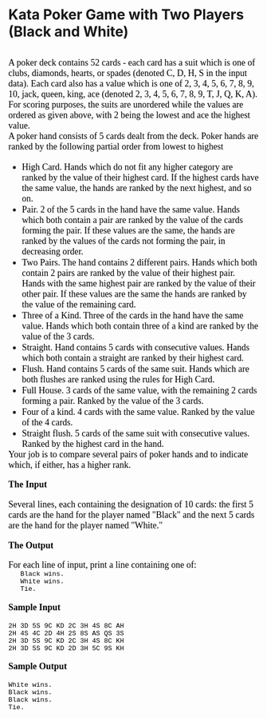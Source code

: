<h1><b>Kata Poker Game with Two Players (Black and White)</b></h1>

<div style="font-size: 16px; color: rgb(33, 33, 33); font-family: wf_segoe-ui_normal, &quot;Segoe UI&quot;, &quot;Segoe WP&quot;, Tahoma, Arial, sans-serif, serif, EmojiFont;">
<div style="margin: 0px;"><font size="2" face="Calibri,sans-serif"><span style="font-size: 11pt;">&nbsp;</span></font></div>
</div>
<div style="font-size: 16px; color: rgb(33, 33, 33); font-family: wf_segoe-ui_normal, &quot;Segoe UI&quot;, &quot;Segoe WP&quot;, Tahoma, Arial, sans-serif, serif, EmojiFont;">
<div style="margin: 0px;"><font size="2" face="Calibri,sans-serif"><span style="font-size: 11pt;"><font size="4" face="Times New Roman,serif" color="black"><span style="font-size: 13.5pt;">A poker deck contains 52 cards - each card has a suit which is one of
 clubs, diamonds, hearts, or spades (denoted C, D, H, S in the input data). Each card also has a value which is one of 2, 3, 4, 5, 6, 7, 8, 9, 10, jack, queen, king, ace (denoted 2, 3, 4, 5, 6, 7, 8, 9, T, J, Q, K, A). For scoring purposes, the suits are unordered
 while the values are ordered as given above, with 2 being the lowest and ace the highest value.</span></font></span></font></div>
<div style="margin-top: 0px; margin-bottom: 0px;"><font size="4" face="Times New Roman,serif" color="black"><span style="font-size: 13.5pt;">A poker hand consists of 5 cards dealt from the deck. Poker hands are ranked by the following partial order from lowest
 to highest</span></font></div>
<ul style="margin-top: 14pt; margin-bottom: 0px;">
<li style="margin: 0px;"><font size="2" face="Calibri,sans-serif" color="black"><span style="font-size: 11pt;"><font size="4" face="Times New Roman,serif"><span style="font-size: 13.5pt;">High Card. Hands which do not fit any higher category are ranked by the
 value of their highest card. If the highest cards have the same value, the hands are ranked by the next highest, and so on.</span></font></span></font></li><li style="margin: 0px;"><font size="2" face="Calibri,sans-serif" color="black"><span style="font-size: 11pt;"><font size="4" face="Times New Roman,serif"><span style="font-size: 13.5pt;">Pair. 2 of the 5 cards in the hand have the same value. Hands which both
 contain a pair are ranked by the value of the cards forming the pair. If these values are the same, the hands are ranked by the values of the cards not forming the pair, in decreasing order.</span></font></span></font></li><li style="margin: 0px;"><font size="2" face="Calibri,sans-serif" color="black"><span style="font-size: 11pt;"><font size="4" face="Times New Roman,serif"><span style="font-size: 13.5pt;">Two Pairs. The hand contains 2 different pairs. Hands which both contain
 2 pairs are ranked by the value of their highest pair. Hands with the same highest pair are ranked by the value of their other pair. If these values are the same the hands are ranked by the value of the remaining card.</span></font></span></font></li><li style="margin: 0px;"><font size="2" face="Calibri,sans-serif" color="black"><span style="font-size: 11pt;"><font size="4" face="Times New Roman,serif"><span style="font-size: 13.5pt;">Three of a Kind. Three of the cards in the hand have the same value.
 Hands which both contain three of a kind are ranked by the value of the 3 cards.</span></font></span></font></li><li style="margin: 0px;"><font size="2" face="Calibri,sans-serif" color="black"><span style="font-size: 11pt;"><font size="4" face="Times New Roman,serif"><span style="font-size: 13.5pt;">Straight. Hand contains 5 cards with consecutive values. Hands which
 both contain a straight are ranked by their highest card.</span></font></span></font></li><li style="margin: 0px;"><font size="2" face="Calibri,sans-serif" color="black"><span style="font-size: 11pt;"><font size="4" face="Times New Roman,serif"><span style="font-size: 13.5pt;">Flush. Hand contains 5 cards of the same suit. Hands which are both flushes
 are ranked using the rules for High Card.</span></font></span></font></li><li style="margin: 0px;"><font size="2" face="Calibri,sans-serif" color="black"><span style="font-size: 11pt;"><font size="4" face="Times New Roman,serif"><span style="font-size: 13.5pt;">Full House. 3 cards of the same value, with the remaining 2 cards forming
 a pair. Ranked by the value of the 3 cards.</span></font></span></font></li><li style="margin: 0px;"><font size="2" face="Calibri,sans-serif" color="black"><span style="font-size: 11pt;"><font size="4" face="Times New Roman,serif"><span style="font-size: 13.5pt;">Four of a kind. 4 cards with the same value. Ranked by the value of the
 4 cards.</span></font></span></font></li><li style="margin: 0px;"><font size="2" face="Calibri,sans-serif" color="black"><span style="font-size: 11pt;"><font size="4" face="Times New Roman,serif"><span style="font-size: 13.5pt;">Straight flush. 5 cards of the same suit with consecutive values. Ranked
 by the highest card in the hand.</span></font></span></font></li></ul>
<div style="margin: 0px;"><font size="2" face="Calibri,sans-serif"><span style="font-size: 11pt;"><font size="4" face="Times New Roman,serif" color="black"><span style="font-size: 13.5pt;">Your job is to compare several pairs of poker hands and to indicate
 which, if either, has a higher rank.</span></font></span></font></div>
<div style="margin: 14pt 0px;"><font size="4" face="Calibri,sans-serif"><span style="font-size: 13.5pt;"><b><font face="Times New Roman,serif" color="black">The Input</font></b></span></font></div>
<div style="margin: 0px;"><font size="2" face="Calibri,sans-serif"><span style="font-size: 11pt;"><font size="4" face="Times New Roman,serif" color="black"><span style="font-size: 13.5pt;">Several lines, each containing the designation of 10 cards: the first
 5 cards are the hand for the player named "Black" and the next 5 cards are the hand for the player named "White."</span></font></span></font></div>
<div style="margin: 14pt 0px;"><font size="4" face="Calibri,sans-serif"><span style="font-size: 13.5pt;"><b><font face="Times New Roman,serif" color="black">The Output</font></b></span></font></div>
<div style="margin: 0px;"><font size="2" face="Calibri,sans-serif"><span style="font-size: 11pt;"><font size="4" face="Times New Roman,serif" color="black"><span style="font-size: 13.5pt;">For each line of input, print a line containing one of:</span></font></span></font></div>
<pre style="margin-top: 0px; margin-bottom: 0px;"><font size="2" face="Courier New"><span style="font-size: 10pt;"><font color="black">&nbsp;&nbsp; </font><font color="black">Black wins.</font></span></font></pre>
<pre style="margin-top: 0px; margin-bottom: 0px;"><font size="2" face="Courier New"><span style="font-size: 10pt;"><font color="black">&nbsp;&nbsp; </font><font color="black">White wins.</font></span></font></pre>
<pre style="margin-top: 0px; margin-bottom: 0px;"><font size="2" face="Courier New"><span style="font-size: 10pt;"><font color="black">&nbsp;&nbsp; </font><font color="black">Tie.</font></span></font></pre>
<div style="margin: 14pt 0px;"><font size="4" face="Calibri,sans-serif"><span style="font-size: 13.5pt;"><b><font face="Times New Roman,serif" color="black">Sample Input</font></b></span></font></div>
<pre style="margin-top: 0px; margin-bottom: 0px;"><font size="2" face="Courier New"><span style="font-size: 10pt;"><font color="black">2H 3D 5S 9C KD 2C 3H 4S 8C AH</font></span></font></pre>
<pre style="margin-top: 0px; margin-bottom: 0px;"><font size="2" face="Courier New"><span style="font-size: 10pt;"><font color="black">2H 4S 4C 2D 4H 2S 8S AS QS 3S</font></span></font></pre>
<pre style="margin-top: 0px; margin-bottom: 0px;"><font size="2" face="Courier New"><span style="font-size: 10pt;"><font color="black">2H 3D 5S 9C KD 2C 3H 4S 8C KH</font></span></font></pre>
<pre style="margin-top: 0px; margin-bottom: 0px;"><font size="2" face="Courier New"><span style="font-size: 10pt;"><font color="black">2H 3D 5S 9C KD 2D 3H 5C 9S KH</font></span></font></pre>
<div style="margin: 14pt 0px;"><font size="4" face="Calibri,sans-serif"><span style="font-size: 13.5pt;"><b><font face="Times New Roman,serif" color="black">Sample Output</font></b></span></font></div>
<pre style="margin-top: 0px; margin-bottom: 0px;"><font size="2" face="Courier New"><span style="font-size: 10pt;"><font color="black">White wins.</font></span></font></pre>
<pre style="margin-top: 0px; margin-bottom: 0px;"><font size="2" face="Courier New"><span style="font-size: 10pt;"><font color="black">Black wins.</font></span></font></pre>
<pre style="margin-top: 0px; margin-bottom: 0px;"><font size="2" face="Courier New"><span style="font-size: 10pt;"><font color="black">Black wins.</font></span></font></pre>
<pre style="margin-top: 0px; margin-bottom: 0px;"><font size="2" face="Courier New"><span style="font-size: 10pt;"><font color="black">Tie.</font></span></font></pre>
</div>
<div style="font-size: 16px; color: rgb(33, 33, 33); font-family: wf_segoe-ui_normal, &quot;Segoe UI&quot;, &quot;Segoe WP&quot;, Tahoma, Arial, sans-serif, serif, EmojiFont;">
<div style="margin: 0px;"><font size="2" face="Calibri,sans-serif"><span style="font-size: 11pt;">&nbsp;</span></font></div>
</div>
<div style="font-size: 16px; color: rgb(33, 33, 33); font-family: wf_segoe-ui_normal, &quot;Segoe UI&quot;, &quot;Segoe WP&quot;, Tahoma, Arial, sans-serif, serif, EmojiFont;">
<div style="margin: 0px;"><font size="2" face="Calibri,sans-serif"><span style="font-size: 11pt;">&nbsp;</span></font></div>
</div>
<div style="font-size: 16px; color: rgb(33, 33, 33); font-family: wf_segoe-ui_normal, &quot;Segoe UI&quot;, &quot;Segoe WP&quot;, Tahoma, Arial, sans-serif, serif, EmojiFont;">
